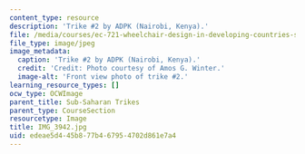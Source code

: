 ```yaml
---
content_type: resource
description: 'Trike #2 by ADPK (Nairobi, Kenya).'
file: /media/courses/ec-721-wheelchair-design-in-developing-countries-spring-2009/edeae5d445b877b467954702d861e7a4_IMG_3942.jpg
file_type: image/jpeg
image_metadata:
  caption: 'Trike #2 by ADPK (Nairobi, Kenya).'
  credit: 'Credit: Photo courtesy of Amos G. Winter.'
  image-alt: 'Front view photo of trike #2.'
learning_resource_types: []
ocw_type: OCWImage
parent_title: Sub-Saharan Trikes
parent_type: CourseSection
resourcetype: Image
title: IMG_3942.jpg
uid: edeae5d4-45b8-77b4-6795-4702d861e7a4
---
```

